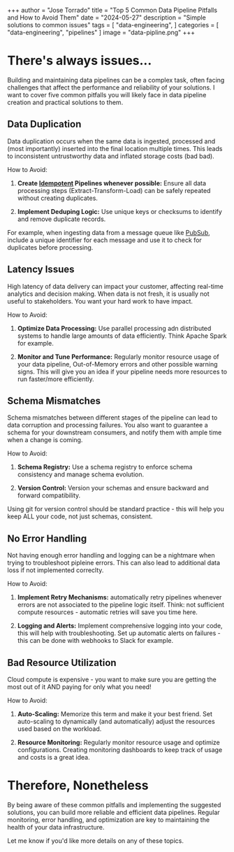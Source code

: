 +++
author = "Jose Torrado"
title = "Top 5 Common Data Pipeline Pitfalls and How to Avoid Them"
date = "2024-05-27"
description = "Simple solutions to common issues"
tags = [
    "data-engineering",
]
categories = [
    "data-engineering",
    "pipelines"
]
image = "data-pipline.png"
+++

# There's always issues...

Building and maintaining data pipelines can be a complex task, often facing challenges that affect the performance and reliability of your solutions. I want to cover five common pitfalls you will likely face in data pipeline creation and practical solutions to them.

## Data Duplication

Data duplication occurs when the same data is ingested, processed and (most importantly) inserted into the final location multiple times. This leads to inconsistent untrustworthy data and inflated storage costs (bad bad).

How to Avoid:

1. **Create [Idempotent](https://en.wikipedia.org/wiki/Idempotence) Pipelines whenever possible:** Ensure all data processing steps (Extract-Transform-Load) can be safely repeated without creating duplicates.

2. **Implement Deduping Logic:** Use unique keys or checksums to identify and remove duplicate records.

For example, when ingesting data from a message queue like [PubSub](https://torrado.io/p/simplifying-stream-processing-an-introduction-to-pub/sub/), include a unique identifier for each message and use it to check for duplicates before processing.

## Latency Issues

High latency of data delivery can impact your customer, affecting real-time analytics and decision making. When data is not fresh, it is usually not useful to stakeholders. You want your hard work to have impact.

How to Avoid:

1. **Optimize Data Processing:** Use parallel processing adn distributed systems to handle large amounts of data efficiently. Think Apache Spark for example.

2. **Monitor and Tune Performance:** Regularly monitor resource usage of your data pipeline, Out-of-Memory errors and other possible warning signs. This will give you an idea if your pipeline needs more resources to run faster/more efficiently.

## Schema Mismatches

Schema mismatches between different stages of the pipeline can lead to data corruption and processing failures. You also want to guarantee a schema for your downstream consumers, and notify them with ample time when a change is coming.

How to Avoid:

1. **Schema Registry:** Use a schema registry to enforce schema consistency and manage schema evolution.

2. **Version Control:** Version your schemas and ensure backward and forward compatibility.

Using git for version control should be standard practice - this will help you keep ALL your code, not just schemas, consistent. 

## No Error Handling

Not having enough error handling and logging can be a nightmare when trying to troubleshoot pipleine errors. This can also lead to additional data loss if not implemented correclty.

How to Avoid:

1. **Implement Retry Mechanisms:** automatically retry pipelines whenever errors are not associated to the pipeline logic itself. Think: not sufficient compute resources - automatic retries will save you time here.

2. **Logging and Alerts:** Implement comprehensive logging into your code, this will help with troubleshooting. Set up automatic alerts on failures - this can be done with webhooks to Slack for example. 

## Bad Resource Utilization

Cloud compute is expensive - you want to make sure you are getting the most out of it AND paying for only what you need!

How to Avoid:

1. **Auto-Scaling:** Memorize this term and make it your best friend. Set auto-scaling to dynamically (and automatically) adjust the resources used based on the workload.

2. **Resource Monitoring:** Regularly monitor resource usage and optimize configurations. Creating monitoring dashboards to keep track of usage and costs is a great idea.

# Therefore, Nonetheless

By being aware of these common pitfalls and implementing the suggested solutions, you can build more reliable and efficient data pipelines. Regular monitoring, error handling, and optimization are key to maintaining the health of your data infrastructure.

Let me know if you'd like more details on any of these topics.
